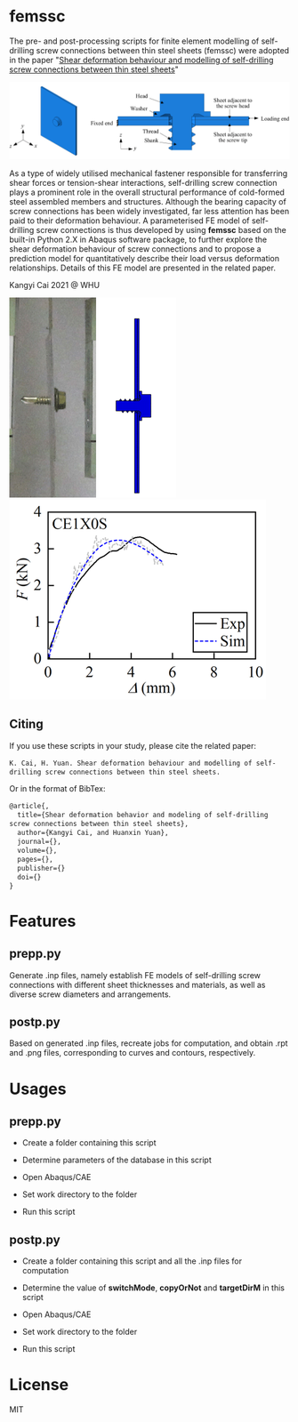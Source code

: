 # femssc

The pre- and post-processing scripts for finite element modelling of self-drilling screw connections between thin steel sheets (femssc) were adopted in the paper "[Shear deformation behaviour and modelling of self-drilling screw connections between thin steel sheets]()"

![FE Model](images/FE_model.png)

As a type of widely utilised mechanical fastener responsible for transferring shear forces or tension-shear interactions, self-drilling screw connection plays a prominent role in the overall structural performance of cold-formed steel assembled members and structures. Although the bearing capacity of screw connections has been widely investigated, far less attention has been paid to their deformation behaviour. A parameterised FE model of self-drilling screw connections is thus developed by using __femssc__ based on the built-in Python 2.X in Abaqus software package, to further explore the shear deformation behaviour of screw connections and to propose a prediction model for quantitatively describe their load versus deformation relationships. Details of this FE model are presented in the related paper.

Kangyi Cai 2021 @ WHU

![CE1X0S-Exp](images/CE1X0S-Exp.gif) ![CE1X0S-FE](images/CE1X0S-FE.gif) ![CE1X0S-curve](images/CE1X0S-curve.gif)

## Citing

If you use these scripts in your study, please cite the related paper:
```
K. Cai, H. Yuan. Shear deformation behaviour and modelling of self-drilling screw connections between thin steel sheets. 
```

Or in the format of BibTex:
```
@article{,
  title={Shear deformation behavior and modeling of self-drilling screw connections between thin steel sheets},
  author={Kangyi Cai, and Huanxin Yuan},
  journal={},
  volume={},
  pages={},
  publisher={}
  doi={}
}
```

# Features

## prepp.py

Generate .inp files, namely establish FE models of self-drilling screw connections with different sheet thicknesses and materials, as well as diverse screw diameters and arrangements.

## postp.py

Based on generated .inp files, recreate jobs for computation, and obtain .rpt and .png files, corresponding to curves and contours, respectively.

# Usages

## prepp.py

- Create a folder containing this script

- Determine parameters of the database in this script

- Open Abaqus/CAE

- Set work directory to the folder

- Run this script

## postp.py

- Create a folder containing this script and all the .inp files for computation

- Determine the value of __switchMode__, __copyOrNot__ and __targetDirM__ in this script

- Open Abaqus/CAE

- Set work directory to the folder

- Run this script

# License

MIT
